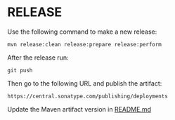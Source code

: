 RELEASE
=======

Use the following command to make a new release:

```
mvn release:clean release:prepare release:perform
```

After the release run:

```
git push
```

Then go to the following URL and publish the artifact:

```
https://central.sonatype.com/publishing/deployments
```

Update the Maven artifact version in [README.md](README.md#usage)

